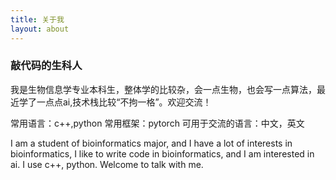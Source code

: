 ```yaml
---
title: 关于我
layout: about
---
```

### 敲代码的生科人

我是生物信息学专业本科生，整体学的比较杂，会一点生物，也会写一点算法，最近学了一点点ai,技术栈比较“不拘一格”。欢迎交流！

常用语言：c++,python
常用框架：pytorch
可用于交流的语言：中文，英文

I am a student of bioinformatics major, and I have a lot of interests in bioinformatics, I like to write code in bioinformatics, and I am interested in ai. I use c++, python. Welcome to talk with me.

